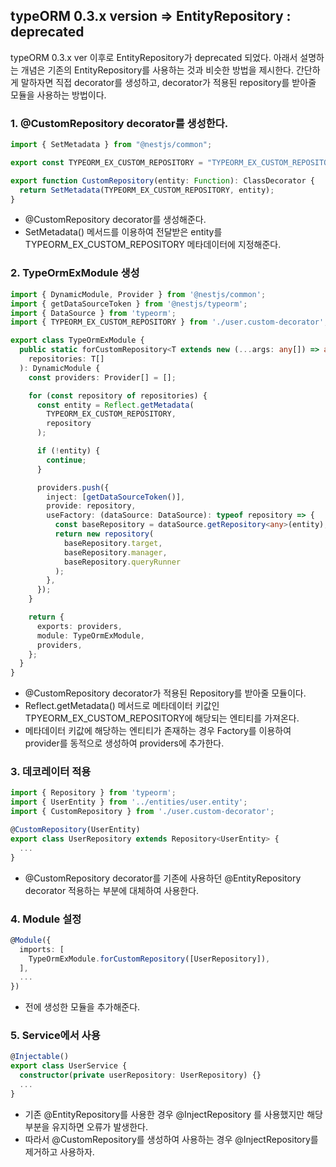 ## typeORM 0.3.x version => EntityRepository : deprecated
  typeORM 0.3.x ver 이후로 EntityRepository가 deprecated 되었다.
  아래서 설명하는 개념은 기존의 EntityRepository를 사용하는 것과 비슷한 방법을 제시한다.
  간단하게 말하자면 직접 decorator를 생성하고, decorator가 적용된 repository를 받아줄 모듈을 사용하는 방법이다.
  
### 1. @CustomRepository decorator를 생성한다.

```typescript
import { SetMetadata } from "@nestjs/common";

export const TYPEORM_EX_CUSTOM_REPOSITORY = "TYPEORM_EX_CUSTOM_REPOSITORY";

export function CustomRepository(entity: Function): ClassDecorator {
  return SetMetadata(TYPEORM_EX_CUSTOM_REPOSITORY, entity);
}
```
* @CustomRepository decorator를 생성해준다.
* SetMetadata() 메서드를 이용하여 전달받은 entity를 TYPEORM_EX_CUSTOM_REPOSITORY 메타데이터에 지정해준다.

### 2. TypeOrmExModule 생성

```typescript
import { DynamicModule, Provider } from '@nestjs/common';
import { getDataSourceToken } from '@nestjs/typeorm';
import { DataSource } from 'typeorm';
import { TYPEORM_EX_CUSTOM_REPOSITORY } from './user.custom-decorator';

export class TypeOrmExModule {
  public static forCustomRepository<T extends new (...args: any[]) => any>(
    repositories: T[]
  ): DynamicModule {
    const providers: Provider[] = [];

    for (const repository of repositories) {
      const entity = Reflect.getMetadata(
        TYPEORM_EX_CUSTOM_REPOSITORY,
        repository
      );

      if (!entity) {
        continue;
      }

      providers.push({
        inject: [getDataSourceToken()],
        provide: repository,
        useFactory: (dataSource: DataSource): typeof repository => {
          const baseRepository = dataSource.getRepository<any>(entity);
          return new repository(
            baseRepository.target,
            baseRepository.manager,
            baseRepository.queryRunner
          );
        },
      });
    }

    return {
      exports: providers,
      module: TypeOrmExModule,
      providers,
    };
  }
}
```
* @CustomRepository decorator가 적용된 Repository를 받아줄 모듈이다.
* Reflect.getMetadata() 메서드로 메타데이터 키값인 TPYEORM_EX_CUSTOM_REPOSITORY에 해당되는 엔티티를 가져온다.
* 메타데이터 키값에 해당하는 엔티티가 존재하는 경우 Factory를 이용하여 provider를 동적으로 생성하여 providers에 추가한다.

### 3. 데코레이터 적용

```typescript
import { Repository } from 'typeorm';
import { UserEntity } from '../entities/user.entity';
import { CustomRepository } from './user.custom-decorator';

@CustomRepository(UserEntity)
export class UserRepository extends Repository<UserEntity> {
  ...
}
```
* @CustomRepository decorator를 기존에 사용하던 @EntityRepository decorator 적용하는 부분에 대체하여 사용한다.

### 4. Module 설정

```typescript
@Module({
  imports: [
    TypeOrmExModule.forCustomRepository([UserRepository]),
  ],
  ...
})
```
* 전에 생성한 모듈을 추가해준다.

### 5. Service에서 사용

```typescript
@Injectable()
export class UserService {
  constructor(private userRepository: UserRepository) {}
  ...
}
```
* 기존 @EntityRepository를 사용한 경우 @InjectRepository 를 사용했지만 해당 부분을 유지하면 오류가 발생한다.
* 따라서 @CustomRepository를 생성하여 사용하는 경우 @InjectRepository를 제거하고 사용하자.

